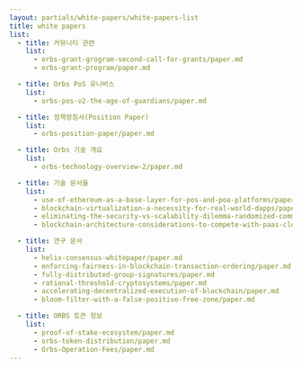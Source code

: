 ```yaml
---
layout: partials/white-papers/white-papers-list
title: white papers
list:
  - title: 커뮤니티 관련
    list:
      - orbs-grant-grogram-second-call-for-grants/paper.md
      - orbs-grant-program/paper.md

  - title: Orbs PoS 유니버스
    list:
      - orbs-pos-v2-the-age-of-guardians/paper.md

  - title: 정책방침서(Position Paper)
    list:
      - orbs-position-paper/paper.md

  - title: Orbs 기술 개요
    list:
      - orbs-technology-overview-2/paper.md

  - title: 기술 문서들
    list:
      - use-of-ethereum-as-a-base-layer-for-pos-and-poa-platforms/paper.md
      - blockchain-virtualization-a-necessity-for-real-world-dapps/paper.md
      - eliminating-the-security-vs-scalability-dilemma-randomized-committee-consensus-protocols/paper.md
      - blockchain-architecture-considerations-to-compete-with-paas-cloud-services/paper.md

  - title: 연구 문서
    list:
      - helix-consensus-whitepaper/paper.md
      - enforcing-fairness-in-blockchain-transaction-ordering/paper.md
      - fully-distributed-group-signatures/paper.md
      - rational-threshold-cryptosystems/paper.md
      - accelerating-decentralized-execution-of-blockchain/paper.md
      - bloom-filter-with-a-false-positive-free-zone/paper.md

  - title: ORBS 토큰 정보
    list:
      - proof-of-stake-ecosystem/paper.md
      - orbs-token-distribution/paper.md
      - Orbs-Operation-Fees/paper.md
---
```

